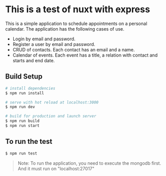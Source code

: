 # This is a test of nuxt with express

This is a simple application to schedule appointments on a personal calendar. The application has the following cases of use.

- Login by email and password.
- Register a user by email and password.
- CRUD of contacts. Each contact has an email and a name.
- Calendar of events. Each event has a title, a relation with contact and starts and end date.

## Build Setup

``` bash
# install dependencies
$ npm run install

# serve with hot reload at localhost:3000
$ npm run dev

# build for production and launch server
$ npm run build
$ npm run start
```

## To run the test

```bash
$ npm run test
```

> Note: To run the application, you need to execute the mongodb first. And it must run on "localhost:27017"
